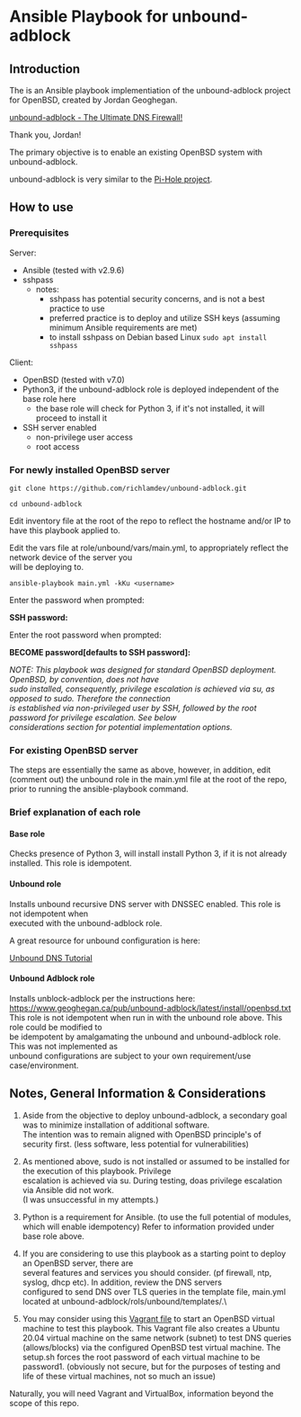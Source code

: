 # Ansible Playbook for unbound-adblock

## Introduction

The is an Ansible playbook implementiation of the unbound-adblock project for OpenBSD, created by Jordan Geoghegan.

[unbound-adblock - The Ultimate DNS Firewall!](https://www.geoghegan.ca/unbound-adblock.html)

Thank you, Jordan!

The primary objective is to enable an existing OpenBSD system with unbound-adblock.

unbound-adblock is very similar to the [Pi-Hole project](https://pi-hole.net).

## How to use

### Prerequisites

Server:
- Ansible (tested with v2.9.6)
- sshpass
  - notes:
    - sshpass has potential security concerns, and is not a best practice to use
    - preferred practice is to deploy and utilize SSH keys (assuming minimum Ansible requirements are met)
    - to install sshpass on Debian based Linux ```sudo apt install sshpass```

Client:
- OpenBSD (tested with v7.0)
- Python3, if the unbound-adblock role is deployed independent of the base role here
  - the base role will check for Python 3, if it's not installed, it will proceed to install it
- SSH server enabled
  - non-privilege user access
  - root access

### For newly installed OpenBSD server

```git clone https://github.com/richlamdev/unbound-adblock.git```

```cd unbound-adblock```

Edit inventory file at the root of the repo to reflect the hostname and/or IP to have this playbook applied to.

Edit the vars file at role/unbound/vars/main.yml, to appropriately reflect the network device of the server you\
will be deploying to.

```ansible-playbook main.yml -kKu <username>```

Enter the <username> password when prompted:

**SSH password:**


Enter the root password when prompted:

**BECOME password[defaults to SSH password]:**

*NOTE: This playbook was designed for standard OpenBSD deployment.  OpenBSD, by convention, does not have\
sudo installed, consequently, privilege escalation is achieved via su, as opposed to sudo.  Therefore the connection\
is established via non-privileged user by SSH, followed by the root password for privilege escalation.  See below\
considerations section for potential implementation options.*

### For existing OpenBSD server

The steps are essentially the same as above, however, in addition, edit (comment out) the unbound role
in the main.yml file at the root of the repo, prior to running the ansible-playbook command.


### Brief explanation of each role

#### Base role

Checks presence of Python 3, will install install Python 3, if it is not already installed.
This role is idempotent.

#### Unbound role

Installs unbound recursive DNS server with DNSSEC enabled.  This role is not idempotent when\
executed with the unbound-adblock role.

A great resource for unbound configuration is here:

[Unbound DNS Tutorial](https://calomel.org/unbound_dns.html)

#### Unbound Adblock role

Installs unblock-adblock per the instructions here:
https://www.geoghegan.ca/pub/unbound-adblock/latest/install/openbsd.txt
This role is not idempotent when run in with the unbound role above.  This role could be modified to\
be idempotent by amalgamating the unbound and unbound-adblock role.  This was not implemented as\
unbound configurations are subject to your own requirement/use case/environment.

## Notes, General Information & Considerations

1. Aside from the objective to deploy unbound-adblock, a secondary goal was to minimize installation of additional software.\
The intention was to remain aligned with OpenBSD principle's of security first. (less software, less potential for vulnerabilities)

2. As mentioned above, sudo is not installed or assumed to be installed for the execution of this playbook.  Privilege\
escalation is achieved via su.  During testing, doas privilege escalation via Ansible did not work.\
(I was unsuccessful in my attempts.)

3. Python is a requirement for Ansible.  (to use the full potential of modules, which will enable idempotency)
Refer to information provided under base role above.

4. If you are considering to use this playbook as a starting point to deploy an OpenBSD server, there are\
several features and services you should consider.  (pf firewall, ntp, syslog, dhcp etc).  In addition, review the DNS servers\
configured to send DNS over TLS queries in the template file, main.yml located at unbound-adblock/rols/unbound/templates/.\

5. You may consider using this [Vagrant file](https://github.com/richlamdev/vagrant-openbsd) to start an OpenBSD virtual machine to test this playbook.
This Vagrant file also creates a Ubuntu 20.04 virtual machine on the same network (subnet) to test DNS queries (allows/blocks) via the configured OpenBSD test virtual machine.
The setup.sh forces the root password of each virtual machine to be password1. (obviously not secure, but for the purposes of testing and life of these virtual machines, not so much an issue)

Naturally, you will need Vagrant and VirtualBox, information beyond the scope of this repo.
